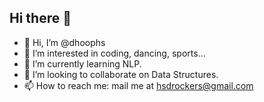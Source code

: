 ## Hi there 👋  
- 👋 Hi, I’m @dhoophs  
- 👀 I’m interested in coding, dancing, sports...  
- 🌱 I’m currently learning NLP.  
- 💞️ I’m looking to collaborate on Data Structures.  
- 📫 How to reach me: mail me at hsdrockers@gmail.com  


<!--
**dhoophs/dhoophs** is a ✨ _special_ ✨ repository because its `README.md` (this file) appears on your GitHub profile.



